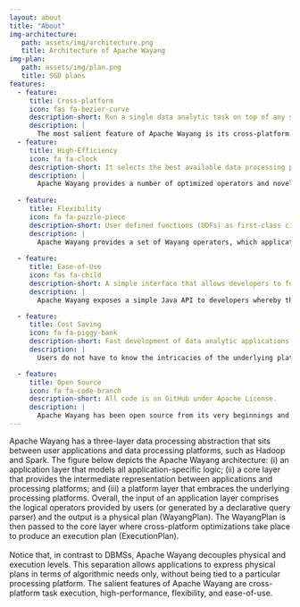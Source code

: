 ```yaml
---
layout: about
title: "About"
img-architecture:
   path: assets/img/architecture.png
   title: Architecture of Apache Wayang
img-plan:
   path: assets/img/plan.png
   title: SGD plans
features: 
  - feature:
     title: Cross-platform
     icon: fas fa-bezier-curve
     description-short: Run a single data analytic task on top of any set of data processing platforms.
     description: |
       The most salient feature of Apache Wayang is its cross-platform optimizer. Besides deciding the best processing platform to run any incoming task, Apache Wayang can run a single task on multiple processing platforms. Overall, it applies an extensible set of graph transformations to a Apache Wayang plan to find alternative execution plans. Then, it compares all execution plans by using a platform-specific cost model. Cost functions can either be given or learned, and are parameterized with respect to the underlying hardware (e.g., number of computing nodes for distributed operators).
  - feature:
     title: High-Efficiency
     icon: fa fa-clock
     description-short: It selects the best available data processing platform for any incoming query.
     description: |
       Apache Wayang provides a number of optimized operators and novel query optimization process that allows it to efficiently deal with big (as well as small) datasets. Furthermore, as its data processing abstraction is based on UDFs, Apache Wayang lets applications expose semantic properties about their functions, optimization hints (e.g., numbers of iterations), constraints (e.g., physical collocation of operators), and alternative plans. The optimizer then uses those artifacts where available in a best-effort approach.
    
  - feature:
     title: Flexibility
     icon: fa fa-puzzle-piece
     description-short: User defined functions (UDFs) as first-class citizens, enabling extensibility and adaptability.
     description: |
       Apache Wayang provides a set of Wayang operators, which applications use to specify their tasks, as well as a set of execution operators, which processing platform provide to run application tasks. The key aspect is that Apache Wayang provides a flexible operator mapping structure allowing developers to add, modify, or delete mappings among Wayang and execution operators. As a result, developers can also add or remove Wayang and execution operators.
    
  - feature:
     title: Ease-of-Use
     icon: fas fa-child
     description-short: A simple interface that allows developers to focus only on the logics of their application.
     description: |
       Apache Wayang exposes a simple Java API to developers whereby they can implement their tasks. Developers focus on the logics of their tasks rather than on low-level details specific to data processing platforms. The figure of the SGD plans above shows the Wayang plan for a scalable gradient descent implementation: we clearly see that this tedious implementation task is now much easier!

  - feature:
     title: Cost Saving
     icon: fa fa-piggy-bank
     description-short: Fast development of data analytic applications.
     description: |
       Users do not have to know the intricacies of the underlying platforms: they focus on the logic of their application only. This not only speeds up the development of applications, but also it is no longer a must to be an expert in big data infrastructures. Apache Wayang takes care of how and on which data processing platforms to deploy your applications.

  - feature:
     title: Open Source
     icon: fa fa-code-branch
     description-short: All code is on GitHub under Apache License.
     description: |
       Apache Wayang has been open source from its very beginnings and will keep being open source until its very endings. Feel free to download it, try it, and contribute to it. Help us to make it better!
---
```


Apache Wayang has a three-layer data processing abstraction that sits between user applications and data processing platforms, such as Hadoop and Spark. The figure below depicts the Apache Wayang architecture: (i) an application layer that models all application-specific logic; (ii) a core layer that provides the intermediate representation between applications and processing platforms; and (iii) a platform layer that embraces the underlying processing platforms. Overall, the input of an application layer comprises the logical operators provided by users (or generated by a declarative query parser) and the output is a physical plan (WayangPlan). The WayangPlan is then passed to the core layer where cross-platform optimizations take place to produce an execution plan (ExecutionPlan).<br><br> Notice that, in contrast to DBMSs, Apache Wayang decouples physical and execution levels. This separation allows applications to express physical plans in terms of algorithmic needs only, without being tied to a particular processing platform. The salient features of Apache Wayang are cross-platform task execution, high-performance, flexibility, and ease-of-use.





